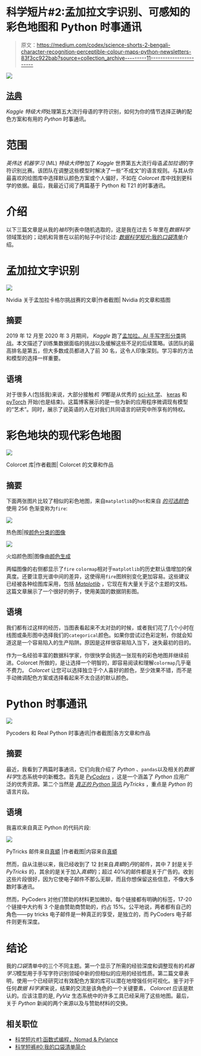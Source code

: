 # 科学短片#2:孟加拉文字识别、可感知的彩色地图和 Python 时事通讯

> 原文：<https://medium.com/codex/science-shorts-2-bengali-character-recognition-perceptible-colour-maps-python-newsletters-83f3cc922bab?source=collection_archive---------11----------------------->

![](img/e24ab8ff6a00a18e8ca4b6445cb19a04.png)

## [法典](http://medium.com/codex)

*Kaggle* *特级大师*处理第五大流行母语的字符识别，如何为你的情节选择正确的配色方案和有用的 *Python* 时事通讯。

# 范围

*英伟达* *机器学习* (ML) *特级大师*参加了 *Kaggle* 世界第五大流行母语*孟加拉语*的字符识别比赛。该团队在调整这些模型时解决了一些“不成文”的语言规则。与其从你最喜欢的绘图库中选择默认颜色方案或个人偏好，不如在 *Colorcet* 库中找到更科学的依据。最后，我最近订阅了两篇基于 Python 和 T21 的时事通讯。

# 介绍

以下三篇文章是从我的*袖珍*列表中随机选取的，这是我在过去 5 年里在*数据科学*领域策划的；动机和背景在以前的帖子中讨论过: [*数据科学短片*:我的*口袋*清单](https://aero-data-science.medium.com/science-shorts-an-introduction-to-my-pocket-list-fb915c4569f2)介绍。

# 孟加拉文字识别

![](img/70c1012fdb2aec0c792eaa1b888e8b82.png)

Nvidia 关于孟加拉卡格尔挑战赛的文章|作者截图| Nvidia 的文章和插图

## 摘要

2019 年 12 月至 2020 年 3 月期间， *Kaggle* 跑了[孟加拉。AI 手写字形分类](https://www.kaggle.com/c/bengaliai-cv19)挑战。本文描述了训练集数据面临的挑战以及缓解这些不足的后续策略。该团队的最高排名是第五，但大多数成员都进入了前 30 名，这令人印象深刻。学习率的方法和模型的选择一样重要。

## 语境

对于很多人(包括我)来说，大部分接触*机* *学*都是从优秀的 [sci-kit 学](https://scikit-learn.org/stable/)、 [keras](https://keras.io/) 和 [pyTorch](https://pytorch.org/) 开始(也是结束)。这篇博客展示的是一些为新的应用程序微调现有模型的“艺术”。同时，展示了说英语的人在对我们共同语言的研究中所享有的特权。

# 彩色地块的现代彩色地图

![](img/657c408fbebe1c2d0cf07549b05bd199.png)

Colorcet 库|作者截图| Colorcet 的文章和作品

## 摘要

下面两张图片比较了相似的彩色地图，来自`matplotlib`的`hot`和来自 [*的可选颜色*](https://colorcet.holoviz.org/index.html) 使用 256 色渐变称为`fire`:

![](img/e9f6667f88759adf9e75fa660eda227c.png)

热色图|按[颜色分类的图像](https://colorcet.holoviz.org/index.html)

![](img/33a7c4521b9c3b6c9405c40cbebd32ad.png)

火焰颜色图|图像由[颜色生成](https://colorcet.holoviz.org/index.html)

两幅图像的右侧都显示了`fire` `colormap`相对于`matplotlib`的历史默认值增加的保真度。还要注意光谱中间的差异，这使得用`fire`图辨别变化更加容易。这些建议已经被各种绘图库采用，包括 [*Matplotlib*](https://matplotlib.org/stable/tutorials/colors/colormaps.html) ，它现在有大量关于这个主题的文档。这篇文章展示了一个很好的例子，使用美国的数据阴影图。

## 语境

我们都有过这样的经历，当图表看起来不太对劲的时候，或者我们花了几个小时在线图或条形图中选择我们的`categorical`颜色。如果你尝试过色彩定制，你就会知道这是一个容易陷入的生产陷阱。原因是这样很容易陷入当下，迷失最初的目的。

作为一名经验丰富的数据科学家，你很快学会挑选一张现有的彩色地图并继续前进。Colorcet 所做的，是让选择一个明智的，即容易阅读和理解`colormap`几乎毫不费力。 *Colorcet* 让您可以选择独立于个人喜好的颜色，至少效果不错，而不是手动微调配色方案或选择看起来不太合适的默认颜色。

# Python 时事通讯

![](img/0108a7f8f6116c405f22d99a744bda32.png)

Pycoders 和 Real Python 时事通讯|作者截图|各方文章和作品

## 摘要

最近，我看到了两篇时事通讯，它们向我介绍了 *Python* 、`pandas`以及相关的*数据科学*生态系统中的新概念。首先是 [*PyCoders*](https://pycoders.com/) ，这是一个涵盖了 *Python* 应用广泛的优秀资源。第二个当然是 [*真正的 Python* 简讯](https://realpython.com/newsletter/) *PyTricks* ，重点是 *Python* 的语言片段。

## 语境

我喜欢来自真正 Python 的代码片段:

![](img/75c34b077203aeb80143a8c6abec2448.png)

PyTricks 邮件来自[真蟒](https://realpython.com/) |作者截图|内容来自[真蟒](https://realpython.com/)

然而，自从注册以来，我已经收到了 12 封来自*真蟒*的*丹*的邮件，其中 7 封是关于 *PyTricks* 的，其余的是关于加入*真蟒*的；超过 40%的邮件都是关于广告的。收到这些片段很好，因为它使电子邮件不那么无聊，而且你想保留这些信息，不像大多数时事通讯。

然而，PyCoders 对他们赞助的材料更加微妙。每个链接都有明确的标签，17-20 个链接中大约有 3 个是由赞助商赞助的，约占 15%。公平地说，两者都有自己的角色——py tricks 电子邮件是一种真正的享受，是独立的，而 PyCoders 电子邮件则更有深度。

# 结论

我的*口袋*清单中的三个不同主题。第一个显示了所需的经验深度和调整现有的*机器* *学习*模型用于手写字符识别领域中新的但相似的应用的经验性质。第二篇文章表明，使用一个已经研究过有效配色方案的库可以潜在地增强任何可视化。鉴于对于任何*数据* *科学家*来说，结果的交流是该角色的一个关键要素， *Colorcet* 应该是默认的。应该注意的是, *PyViz* 生态系统中的许多工具已经采用了这些地图。最后，关于 *Python* 新闻的两个来源以及与赞助材料的交换。

## 相关职位

*   [科学短片#1:函数式编程，Nomad & Pylance](/mlearning-ai/science-shorts-1-functional-programming-nomad-pylance-906e238ed725)
*   [科学短裤#0:我的口袋清单简介](https://aero-data-science.medium.com/science-shorts-an-introduction-to-my-pocket-list-fb915c4569f2)